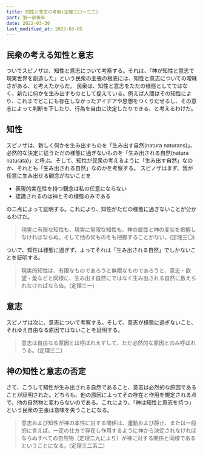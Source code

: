 ```yaml
---
title: 知性と意志の考察(定理三〇～三二)
part: 第一部後半
date: 2022-03-30
last_modified_at: 2023-03-05
---
```


## 民衆の考える知性と意志

ついでスピノザは、知性と意志について考察する。それは、「神が知性と意志で現実世界を創造した」という民衆の主張の根底には、知性と意志についての曖昧さがある、と考えたからだ。
民衆は、知性と意志をただの様態としてではなく、新たに何かを生み出すものとして捉えている。例えば人間はその知性により、これまでどこにも存在しなかったアイデアや思想をつくりだせるし、その意志によって判断を下したり、行為を自由に決定したりできる、と考えるわけだ。

## 知性

スピノザは、新しく何かを生み出すものを「生み出す自然(natura naturans)」、必然的な決定に従うただの様態に過ぎないものを「生み出される自然(natura naturata)」と呼ぶ。そして、知性が民衆の考えるように「生み出す自然」なのか、それとも「生み出される自然」なのかを考察する。
スピノザはまず、我が任意に生み出せる観念がないことを

- 表現的実在性を持つ観念は私の任意にならない
- 認識されるのは神とその様態のみである

の二点によって証明する。これにより、知性がただの様態に過ぎないことが分かるわけだ。

>現実に有限な知性も、現実に無限な知性も、神の属性と神の変状を把握しなければならぬ。そして他の何ものをも把握することがない。(定理三〇)

ついで、知性は様態に過ぎず、よってそれは「生み出される自然」でしかないことを証明する。

>現実的知性は、有限なものであろうと無限なものであろうと、意志・欲望・愛などと同様に、生み出す自然にではなく生み出される自然に数えられなければならぬ。(定理三一)

## 意志

スピノザは次に、意志について考察する。そして、意志が様態に過ぎないこと、それゆえ自由なる原因ではないことを証明する。

>意志は自由なる原因とは呼ばれえずして、ただ必然的な原因とのみ呼ばれうる。(定理三二)

## 神の知性と意志の否定

さて、こうして知性が生み出される自然であること、意志は必然的な原因であることが証明された。どちらも、他の原因によってその存在と作用を規定される点で、他の自然物と変わらないのである。これにより、「神は知性と意志を持つ」という民衆の主張は意味を失うことになる。

>意志および知性が神の本性に対する関係は、運動および静止、または一般的に言えば、一定の仕方で存在し作用するように神から決定されなければならぬすべての自然物（定理二九により）が神に対する関係と同様であるということになる。(定理三二系二)
